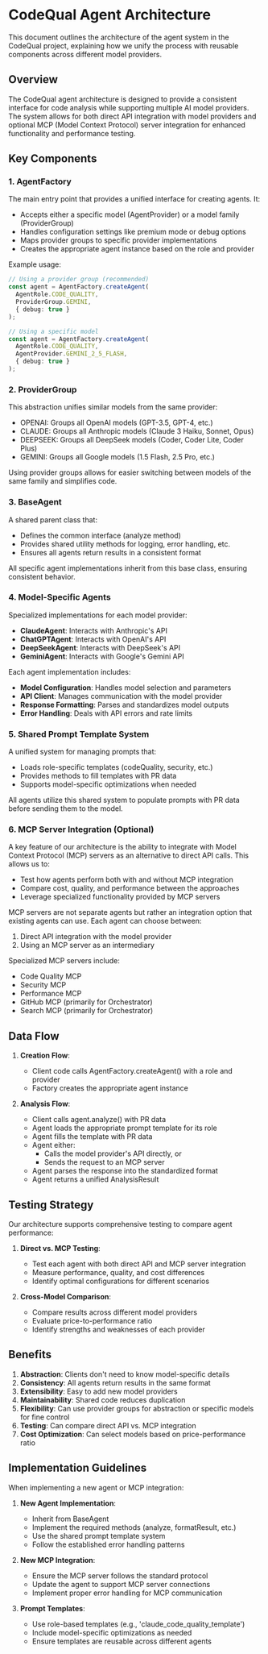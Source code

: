 # CodeQual Agent Architecture

This document outlines the architecture of the agent system in the CodeQual project, explaining how we unify the process with reusable components across different model providers.

## Overview

The CodeQual agent architecture is designed to provide a consistent interface for code analysis while supporting multiple AI model providers. The system allows for both direct API integration with model providers and optional MCP (Model Context Protocol) server integration for enhanced functionality and performance testing.

## Key Components

### 1. AgentFactory

The main entry point that provides a unified interface for creating agents. It:
- Accepts either a specific model (AgentProvider) or a model family (ProviderGroup)
- Handles configuration settings like premium mode or debug options
- Maps provider groups to specific provider implementations
- Creates the appropriate agent instance based on the role and provider

Example usage:
```typescript
// Using a provider group (recommended)
const agent = AgentFactory.createAgent(
  AgentRole.CODE_QUALITY,
  ProviderGroup.GEMINI,
  { debug: true }
);

// Using a specific model
const agent = AgentFactory.createAgent(
  AgentRole.CODE_QUALITY,
  AgentProvider.GEMINI_2_5_FLASH,
  { debug: true }
);
```

### 2. ProviderGroup

This abstraction unifies similar models from the same provider:
- OPENAI: Groups all OpenAI models (GPT-3.5, GPT-4, etc.)
- CLAUDE: Groups all Anthropic models (Claude 3 Haiku, Sonnet, Opus)
- DEEPSEEK: Groups all DeepSeek models (Coder, Coder Lite, Coder Plus)
- GEMINI: Groups all Google models (1.5 Flash, 2.5 Pro, etc.)

Using provider groups allows for easier switching between models of the same family and simplifies code.

### 3. BaseAgent

A shared parent class that:
- Defines the common interface (analyze method)
- Provides shared utility methods for logging, error handling, etc.
- Ensures all agents return results in a consistent format

All specific agent implementations inherit from this base class, ensuring consistent behavior.

### 4. Model-Specific Agents

Specialized implementations for each model provider:
- **ClaudeAgent**: Interacts with Anthropic's API
- **ChatGPTAgent**: Interacts with OpenAI's API
- **DeepSeekAgent**: Interacts with DeepSeek's API
- **GeminiAgent**: Interacts with Google's Gemini API

Each agent implementation includes:
- **Model Configuration**: Handles model selection and parameters
- **API Client**: Manages communication with the model provider
- **Response Formatting**: Parses and standardizes model outputs
- **Error Handling**: Deals with API errors and rate limits

### 5. Shared Prompt Template System

A unified system for managing prompts that:
- Loads role-specific templates (codeQuality, security, etc.)
- Provides methods to fill templates with PR data
- Supports model-specific optimizations when needed

All agents utilize this shared system to populate prompts with PR data before sending them to the model.

### 6. MCP Server Integration (Optional)

A key feature of our architecture is the ability to integrate with Model Context Protocol (MCP) servers as an alternative to direct API calls. This allows us to:

- Test how agents perform both with and without MCP integration
- Compare cost, quality, and performance between the approaches
- Leverage specialized functionality provided by MCP servers

MCP servers are not separate agents but rather an integration option that existing agents can use. Each agent can choose between:
1. Direct API integration with the model provider
2. Using an MCP server as an intermediary

Specialized MCP servers include:
- Code Quality MCP
- Security MCP
- Performance MCP
- GitHub MCP (primarily for Orchestrator)
- Search MCP (primarily for Orchestrator)

## Data Flow

1. **Creation Flow**:
   - Client code calls AgentFactory.createAgent() with a role and provider
   - Factory creates the appropriate agent instance

2. **Analysis Flow**:
   - Client calls agent.analyze() with PR data
   - Agent loads the appropriate prompt template for its role
   - Agent fills the template with PR data
   - Agent either:
     - Calls the model provider's API directly, or
     - Sends the request to an MCP server
   - Agent parses the response into the standardized format
   - Agent returns a unified AnalysisResult

## Testing Strategy

Our architecture supports comprehensive testing to compare agent performance:

1. **Direct vs. MCP Testing**:
   - Test each agent with both direct API and MCP server integration
   - Measure performance, quality, and cost differences
   - Identify optimal configurations for different scenarios

2. **Cross-Model Comparison**:
   - Compare results across different model providers
   - Evaluate price-to-performance ratio
   - Identify strengths and weaknesses of each provider

## Benefits

1. **Abstraction**: Clients don't need to know model-specific details
2. **Consistency**: All agents return results in the same format
3. **Extensibility**: Easy to add new model providers
4. **Maintainability**: Shared code reduces duplication
5. **Flexibility**: Can use provider groups for abstraction or specific models for fine control
6. **Testing**: Can compare direct API vs. MCP integration
7. **Cost Optimization**: Can select models based on price-performance ratio

## Implementation Guidelines

When implementing a new agent or MCP integration:

1. **New Agent Implementation**:
   - Inherit from BaseAgent
   - Implement the required methods (analyze, formatResult, etc.)
   - Use the shared prompt template system
   - Follow the established error handling patterns

2. **New MCP Integration**:
   - Ensure the MCP server follows the standard protocol
   - Update the agent to support MCP server connections
   - Implement proper error handling for MCP communication

3. **Prompt Templates**:
   - Use role-based templates (e.g., 'claude_code_quality_template')
   - Include model-specific optimizations as needed
   - Ensure templates are reusable across different agents